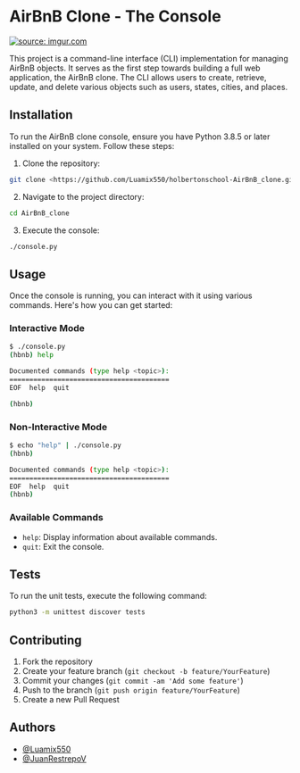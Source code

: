 
# AirBnB Clone - The Console

<a href="https://imgur.com/3oxzjru"><img src="https://imgur.com/3oxzjru" title="source: imgur.com" /></a>

This project is a command-line interface (CLI) implementation for managing AirBnB objects. It serves as the first step towards building a full web application, the AirBnB clone. The CLI allows users to create, retrieve, update, and delete various objects such as users, states, cities, and places.

## Installation

To run the AirBnB clone console, ensure you have Python 3.8.5 or later installed on your system. Follow these steps:


1. Clone the repository:

```bash
git clone <https://github.com/Luamix550/holbertonschool-AirBnB_clone.git>
```

2. Navigate to the project directory:

```bash
cd AirBnB_clone
```

3. Execute the console:

```bash
./console.py
```

## Usage

Once the console is running, you can interact with it using various commands. Here's how you can get started:

### Interactive Mode

```bash
$ ./console.py
(hbnb) help

Documented commands (type help <topic>):
========================================
EOF  help  quit

(hbnb) 
```

### Non-Interactive Mode

```bash
$ echo "help" | ./console.py
(hbnb)

Documented commands (type help <topic>):
========================================
EOF  help  quit
(hbnb) 
```

### Available Commands

- `help`: Display information about available commands.
- `quit`: Exit the console.

## Tests

To run the unit tests, execute the following command:

```bash
python3 -m unittest discover tests
```

## Contributing

1. Fork the repository
2. Create your feature branch (`git checkout -b feature/YourFeature`)
3. Commit your changes (`git commit -am 'Add some feature'`)
4. Push to the branch (`git push origin feature/YourFeature`)
5. Create a new Pull Request



## Authors

- [@Luamix550](https://github.com/Luamix550)
- [@JuanRestrepoV](https://github.com/JuanRestrepoV)

